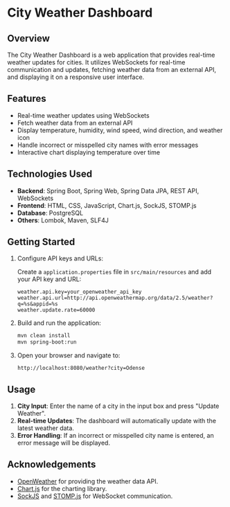 # City Weather Dashboard

## Overview

The City Weather Dashboard is a web application that provides real-time weather updates for cities. It utilizes WebSockets for real-time communication and updates, fetching weather data from an external API, and displaying it on a responsive user interface.

## Features

- Real-time weather updates using WebSockets
- Fetch weather data from an external API
- Display temperature, humidity, wind speed, wind direction, and weather icon
- Handle incorrect or misspelled city names with error messages
- Interactive chart displaying temperature over time

## Technologies Used

- **Backend**: Spring Boot, Spring Web, Spring Data JPA, REST API, WebSockets
- **Frontend**: HTML, CSS, JavaScript, Chart.js, SockJS, STOMP.js
- **Database**: PostgreSQL
- **Others**: Lombok, Maven, SLF4J

## Getting Started

1. Configure API keys and URLs:

   Create a `application.properties` file in `src/main/resources` and add your API key and URL:

    ```properties
    weather.api.key=your_openweather_api_key
    weather.api.url=http://api.openweathermap.org/data/2.5/weather?q=%s&appid=%s
    weather.update.rate=60000
    ```

2. Build and run the application:

    ```bash
    mvn clean install
    mvn spring-boot:run
    ```

3. Open your browser and navigate to:

    ```
    http://localhost:8080/weather?city=Odense
    ```

## Usage

1. **City Input**: Enter the name of a city in the input box and press "Update Weather".
2. **Real-time Updates**: The dashboard will automatically update with the latest weather data.
3. **Error Handling**: If an incorrect or misspelled city name is entered, an error message will be displayed.

## Acknowledgements


- [OpenWeather](https://openweathermap.org/) for providing the weather data API.
- [Chart.js](https://www.chartjs.org/) for the charting library.
- [SockJS](https://github.com/sockjs/sockjs-client) and [STOMP.js](https://stomp-js.github.io/stomp-websocket/doc/) for WebSocket communication.

